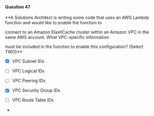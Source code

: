 #### Question  47


**A Solutions Architect is writing some code that uses an AWS Lambda function and would like to enable the function to

connect to an Amazon ElastiCache cluster within an Amazon VPC in the same AWS account. What VPC-specific information

must be included in the function to enable this configuration? (Select TWO)**


- [x] VPC Subnet IDs


- [ ] VPC Logical IDs


- [ ] VPC Peering IDs


- [x] VPC Security Group IDs


- [ ] VPC Route Table IDs


*